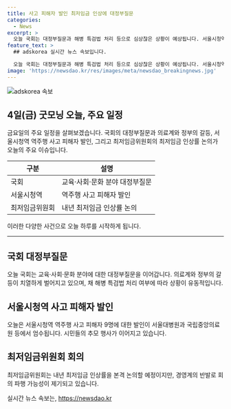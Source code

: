 ```yaml
---
title: 사고 피해자 발인 최저임금 인상에 대정부질문
categories:
  - News
excerpt: >
  오늘 국회는 대정부질문과 해병 특검법 처리 등으로 심상찮은 상황이 예상됩니다. 서울시청역 역주행 사고 피해자들의 발인이 서울대병원과 국립중앙의료원에서 이뤄지는 가운데 시민들의 추모 행렬이 이어지고 있습니다. 또한, 최저임금 인상률을 논의하는 최저임금위원회는 경영계의 불참 선언으로 파행 가능성이 우려됩니다.
feature_text: >
  ## adskorea 실시간 뉴스 속보입니다.

  오늘 국회는 대정부질문과 해병 특검법 처리 등으로 심상찮은 상황이 예상됩니다. 서울시청역 역주행 사고 피해자들의 발인이 서울대병원과 국립중앙의료원에서 이뤄지는 가운데 시민들의 추모 행렬이 이어지고 있습니다. 또한, 최저임금 인상률을 논의하는 최저임금위원회는 경영계의 불참 선언으로 파행 가능성이 우려됩니다.
image: 'https://newsdao.kr/res/images/meta/newsdao_breakingnews.jpg'
---
```


<p><img src="https://newsdao.kr/res/images/meta/newsdao_breakingnews.jpg" alt="adskorea 속보" /></p>

<h2 data-ke-size="size26">4일(금) 굿모닝 오늘, 주요 일정</h2>

<p data-ke-size="size16">금요일의 주요 일정을 살펴보겠습니다. 국회의 대정부질문과 의료계와 정부의 갈등, 서울시청역 역주행 사고 피해자 발인, 그리고 최저임금위원회의 최저임금 인상률 논의가 오늘의 주요 이슈입니다.</p>

<table>
<thead>
<tr>
<th>구분</th>
<th>설명</th>
</tr>
</thead>
<tbody>
<tr>
<td>국회</td>
<td>교육·사회·문화 분야 대정부질문</td>
</tr>
<tr>
<td>서울시청역</td>
<td>역주행 사고 피해자 발인</td>
</tr>
<tr>
<td>최저임금위원회</td>
<td>내년 최저임금 인상률 논의</td>
</tr>
</tbody>
</table>

<p data-ke-size="size16">이러한 다양한 사건으로 오늘 하루를 시작하게 됩니다.</p>

<hr>

<h2 data-ke-size="size26">국회 대정부질문</h2>

<p data-ke-size="size16">오늘 국회는 교육·사회·문화 분야에 대한 대정부질문을 이어갑니다. 의료계와 정부의 갈등이 치열하게 벌어지고 있으며, 채 해병 특검법 처리 여부에 따라 상황이 유동적입니다.</p>

<h2 data-ke-size="size26">서울시청역 사고 피해자 발인</h2>

<p data-ke-size="size16">오늘은 서울시청역 역주행 사고 피해자 9명에 대한 발인이 서울대병원과 국립중앙의료원 등에서 엄수됩니다. 시민들의 추모 행사가 이어지고 있습니다.</p>

<h2 data-ke-size="size26">최저임금위원회 회의</h2>

<p data-ke-size="size16">최저임금위원회는 내년 최저임금 인상률을 본격 논의할 예정이지만, 경영계의 반발로 회의 파행 가능성이 제기되고 있습니다.</p>
실시간 뉴스 속보는, <a href="https://newsdao.kr" rel="dofollow">https://newsdao.kr</a>


